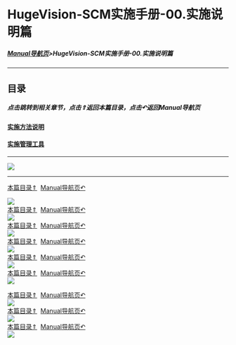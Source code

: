 # HugeVision-SCM实施手册-00.实施说明篇

<span id="目录"></span>

##### [Manual导航页](../../正式版入口.md)>HugeVision-SCM实施手册-00.实施说明篇
---


## 目录

##### 点击跳转到相关章节，点击⇑返回本篇目录，点击↶返回Manual导航页

#### [实施方法说明](#1)
#### [实施管理工具](#2)

---
![](幻灯片1.PNG)<br>		

---

<span id="1"></span>

[本篇目录⇑](#目录)&nbsp;&nbsp;[Manual导航页↶](../../正式版入口.md)<br>

![](幻灯片2.PNG)<br>		[本篇目录⇑](#目录)&nbsp;&nbsp;[Manual导航页↶](../../正式版入口.md)<br>
![](幻灯片3.PNG)<br>		[本篇目录⇑](#目录)&nbsp;&nbsp;[Manual导航页↶](../../正式版入口.md)<br>
![](幻灯片4.PNG)<br>		[本篇目录⇑](#目录)&nbsp;&nbsp;[Manual导航页↶](../../正式版入口.md)<br>
![](幻灯片5.PNG)<br>		[本篇目录⇑](#目录)&nbsp;&nbsp;[Manual导航页↶](../../正式版入口.md)<br>
![](幻灯片6.PNG)<br>		[本篇目录⇑](#目录)&nbsp;&nbsp;[Manual导航页↶](../../正式版入口.md)<br>
![](幻灯片7.PNG)<br>		

<span id="2"></span>

[本篇目录⇑](#目录)&nbsp;&nbsp;[Manual导航页↶](../../正式版入口.md)<br>
![](幻灯片8.PNG)<br>		[本篇目录⇑](#目录)&nbsp;&nbsp;[Manual导航页↶](../../正式版入口.md)<br>
![](幻灯片9.PNG)<br>		[本篇目录⇑](#目录)&nbsp;&nbsp;[Manual导航页↶](../../正式版入口.md)<br>
![](幻灯片10.PNG)<br>		

